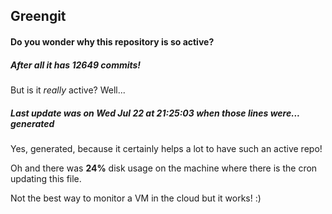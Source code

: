 ## Greengit

#### Do you wonder why this repository is so active?

##### After all it has 12649 commits!

But is it *really* active? Well...

##### Last update was on Wed Jul 22 at 21:25:03 when those lines were... generated

Yes, generated, because it certainly helps a lot to have such an active repo!

Oh and there was **24%** disk usage on the machine
where there is the cron updating this file.

Not the best way to monitor a VM in the cloud but it works! :)
